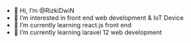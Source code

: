 - 👋 Hi, I’m @RizkiDwiN
- 👀 I’m interested in front end web development & IoT Device
- 🌱 I’m currently learning react.js front end
- 👻 I’m currently learning laravel 12 web development

<!---
RizkiDwiN/RizkiDwiN is a ✨ special ✨ repository because its `README.md` (this file) appears on your GitHub profile.
You can click the Preview link to take a look at your changes.
--->
